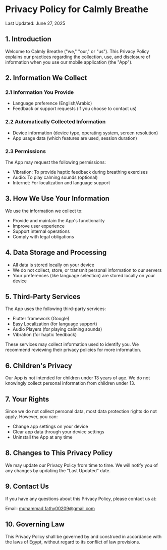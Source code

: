 # Privacy Policy for Calmly Breathe

Last Updated: June 27, 2025

## 1. Introduction

Welcome to Calmly Breathe ("we," "our," or "us"). This Privacy Policy explains our practices regarding the collection, use, and disclosure of information when you use our mobile application (the "App").

## 2. Information We Collect

### 2.1 Information You Provide

- Language preference (English/Arabic)
- Feedback or support requests (if you choose to contact us)

### 2.2 Automatically Collected Information

- Device information (device type, operating system, screen resolution)
- App usage data (which features are used, session duration)

### 2.3 Permissions

The App may request the following permissions:
- Vibration: To provide haptic feedback during breathing exercises
- Audio: To play calming sounds (optional)
- Internet: For localization and language support

## 3. How We Use Your Information

We use the information we collect to:
- Provide and maintain the App's functionality
- Improve user experience
- Support internal operations
- Comply with legal obligations

## 4. Data Storage and Processing

- All data is stored locally on your device
- We do not collect, store, or transmit personal information to our servers
- Your preferences (like language selection) are stored locally on your device

## 5. Third-Party Services

The App uses the following third-party services:
- Flutter framework (Google)
- Easy Localization (for language support)
- Audio Players (for playing calming sounds)
- Vibration (for haptic feedback)

These services may collect information used to identify you. We recommend reviewing their privacy policies for more information.

## 6. Children's Privacy

Our App is not intended for children under 13 years of age. We do not knowingly collect personal information from children under 13.

## 7. Your Rights

Since we do not collect personal data, most data protection rights do not apply. However, you can:
- Change app settings on your device
- Clear app data through your device settings
- Uninstall the App at any time

## 8. Changes to This Privacy Policy

We may update our Privacy Policy from time to time. We will notify you of any changes by updating the "Last Updated" date.

## 9. Contact Us

If you have any questions about this Privacy Policy, please contact us at:

Email: muhammad.fathy00209@gmail.com

## 10. Governing Law

This Privacy Policy shall be governed by and construed in accordance with the laws of Egypt, without regard to its conflict of law provisions.
